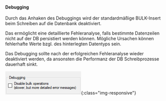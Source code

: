 #### Debugging

Durch das Anhaken des Debuggings wird der standardmäßige BULK-Insert beim Schreiben auf die Datenbank deaktiviert.

Das ermöglicht eine detaillierte Fehleranalyse, falls bestimmte Datenzeilen nicht auf der DB persistiert werden können. Mögliche Ursachen können fehlerhafte Werte bzgl. des hinterlegten Datentyps sein.

Das Debugging sollte nach der erfolgreichen Fehleranalyse wieder deaktiviert werden, da ansonsten die Performanz der DB Schreibprozesse dauerhaft sinkt. 

![Debugging](/img/content/debugging-bulk-insert.png){:class="img-responsive"}